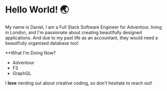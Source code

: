 # Hello World! 🌏

My name is Daniel, I am a Full Stack Software Engineer for Adventour, living in London, and I'm passionate about creating beautifully designed applications. And due to my past life as an accountant, they would need a beautifully organised database too!


**What I'm Doing Now?
- Adventour
- F3
- GraphQL

I **love** nerding out about creative coding, so don't hesitate to reach out!